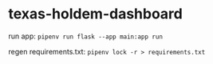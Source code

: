# texas-holdem-dashboard

run app: `pipenv run flask --app main:app run`

regen requirements.txt: `pipenv lock -r > requirements.txt`